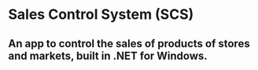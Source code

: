 # Sales Control System (SCS)

## An app to control the sales of products of stores and markets, built in .NET for Windows.

